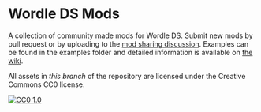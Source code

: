 # Wordle DS Mods
A collection of community made mods for Wordle DS. Submit new mods by pull request or by uploading to the [mod sharing discussion](https://github.com/Epicpkmn11/WordleDS/discussions/12). Examples can be found in the examples folder and detailed information is available on [the wiki](https://github.com/Epicpkmn11/WordleDS/wiki/Modding).

All assets in *this branch* of the repository are licensed under the Creative Commons CC0 license.

[![CC0 1.0](https://i.creativecommons.org/l/zero/1.0/88x31.png)](https://creativecommons.org/publicdomain/zero/1.0/)

